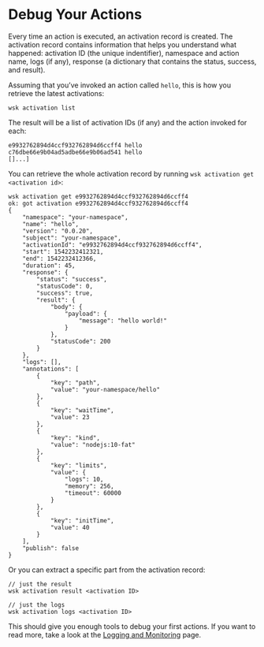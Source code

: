 # Debug Your Actions

Every time an action is executed, an activation record is created. The activation record contains information that helps you understand what happened: activation ID (the unique indentifier), namespace and action name, logs (if any), response (a dictionary that contains the status, success, and result).

Assuming that you&rsquo;ve invoked an action called `hello`, this is how you retrieve the latest activations:
```
wsk activation list
```
The result will be a list of activation IDs (if any) and the action invoked for each:
```
e9932762894d4ccf932762894d6ccff4 hello            
c76dbe66e9b04ad5adbe66e9b06ad541 hello            
[]...]
```
You can retrieve the whole activation record by running `wsk activation get <activation id>`:
```
wsk activation get e9932762894d4ccf932762894d6ccff4
ok: got activation e9932762894d4ccf932762894d6ccff4
{
    "namespace": "your-namespace",
    "name": "hello",
    "version": "0.0.20",
    "subject": "your-namespace",
    "activationId": "e9932762894d4ccf932762894d6ccff4",
    "start": 1542232412321,
    "end": 1542232412366,
    "duration": 45,
    "response": {
        "status": "success",
        "statusCode": 0,
        "success": true,
        "result": {
            "body": {
                "payload": {
                    "message": "hello world!"
                }
            },
            "statusCode": 200
        }
    },
    "logs": [],
    "annotations": [
        {
            "key": "path",
            "value": "your-namespace/hello"
        },
        {
            "key": "waitTime",
            "value": 23
        },
        {
            "key": "kind",
            "value": "nodejs:10-fat"
        },
        {
            "key": "limits",
            "value": {
                "logs": 10,
                "memory": 256,
                "timeout": 60000
            }
        },
        {
            "key": "initTime",
            "value": 40
        }
    ],
    "publish": false
}
```

Or you can extract a specific part from the activation record:
```
// just the result
wsk activation result <activation ID>

// just the logs
wsk activation logs <activation ID>
```

This should give you enough tools to debug your first actions. If you want to read more, take a look at the [Logging and Monitoring](../guides/logging_monitoring.md) page.